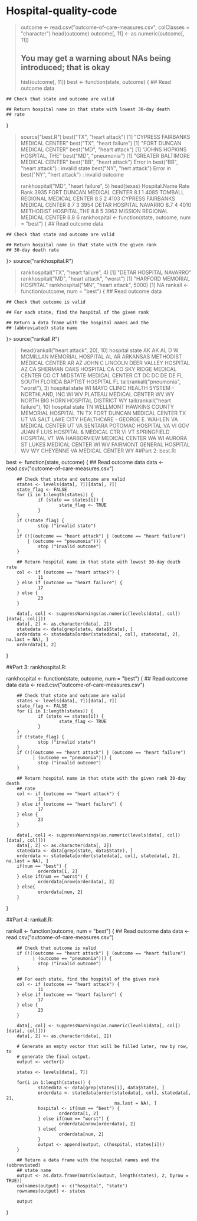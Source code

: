 # Hospital-quality-code
> outcome <- read.csv("outcome-of-care-measures.csv", colClasses = "character")
> head(outcome)
> outcome[, 11] <- as.numeric(outcome[, 11])
> ## You may get a warning about NAs being introduced; that is okay
> hist(outcome[, 11])
best <- function(state, outcome) {
	## Read outcome data

	## Check that state and outcome are valid

	## Return hospital name in that state with lowest 30-day death
	## rate
}
  > source("best.R")
> best("TX", "heart attack")
[1] "CYPRESS FAIRBANKS MEDICAL CENTER"
> best("TX", "heart failure")
[1] "FORT DUNCAN MEDICAL CENTER"
> best("MD", "heart attack")
[1] "JOHNS HOPKINS HOSPITAL, THE"
> best("MD", "pneumonia")
[1] "GREATER BALTIMORE MEDICAL CENTER"
> best("BB", "heart attack")
Error in best("BB", "heart attack") : invalid state
> best("NY", "hert attack")
Error in best("NY", "hert attack") : invalid outcome
>
> rankhospital("MD", "heart failure", 5)
> head(texas)
                         Hospital.Name Rate Rank
3935       FORT DUNCAN MEDICAL CENTER  8.1   1
4085  TOMBALL REGIONAL MEDICAL CENTER  8.5   2
4103 CYPRESS FAIRBANKS MEDICAL CENTER  8.7   3
3954           DETAR HOSPITAL NAVARRO  8.7   4
4010           METHODIST HOSPITAL,THE  8.8   5
3962  MISSION REGIONAL MEDICAL CENTER  8.8   6
rankhospital <- function(state, outcome, num = "best") {
	## Read outcome data
	
	## Check that state and outcome are valid
	
	## Return hospital name in that state with the given rank
	## 30-day death rate
}> source("rankhospital.R")
> rankhospital("TX", "heart failure", 4)
[1] "DETAR HOSPITAL NAVARRO"
> rankhospital("MD", "heart attack", "worst")
[1] "HARFORD MEMORIAL HOSPITAL"
> rankhospital("MN", "heart attack", 5000)
[1] NA
rankall <- function(outcome, num = "best") {
	## Read outcome data
	
	## Check that outcome is valid
	
	## For each state, find the hospital of the given rank
	
	## Return a data frame with the hospital names and the
	## (abbreviated) state name
}> source("rankall.R")
> head(rankall("heart attack", 20), 10)
                              hospital state
AK                                <NA>   AK
AL      D W MCMILLAN MEMORIAL HOSPITAL   AL
AR   ARKANSAS METHODIST MEDICAL CENTER   AR
AZ JOHN C LINCOLN DEER VALLEY HOSPITAL   AZ
CA               SHERMAN OAKS HOSPITAL   CA
CO            SKY RIDGE MEDICAL CENTER   CO
CT             MIDSTATE MEDICAL CENTER   CT
DC                                <NA>   DC
DE                                <NA>   DE
FL      SOUTH FLORIDA BAPTIST HOSPITAL   FL
> tail(rankall("pneumonia", "worst"), 3)
                                     hospital state
WI MAYO CLINIC HEALTH SYSTEM - NORTHLAND, INC   WI
WV                     PLATEAU MEDICAL CENTER   WV
WY           NORTH BIG HORN HOSPITAL DISTRICT   WY
> tail(rankall("heart failure"), 10)
                                                            hospital state
TN                         WELLMONT HAWKINS COUNTY MEMORIAL HOSPITAL   TN
TX                                        FORT DUNCAN MEDICAL CENTER   TX
UT VA SALT LAKE CITY HEALTHCARE - GEORGE E. WAHLEN VA MEDICAL CENTER   UT
VA                                          SENTARA POTOMAC HOSPITAL   VA
VI                            GOV JUAN F LUIS HOSPITAL & MEDICAL CTR   VI
VT                                              SPRINGFIELD HOSPITAL   VT
WA                                         HARBORVIEW MEDICAL CENTER   WA
WI                                    AURORA ST LUKES MEDICAL CENTER   WI
WV                                         FAIRMONT GENERAL HOSPITAL   WV
WY                                        CHEYENNE VA MEDICAL CENTER   WY
##Part 2: best.R:

best <- function(state, outcome) {
        ## Read outcome data
        data <- read.csv("outcome-of-care-measures.csv")
        
        ## Check that state and outcome are valid
        states <- levels(data[, 7])[data[, 7]]
        state_flag <- FALSE
        for (i in 1:length(states)) {
                if (state == states[i]) {
                        state_flag <- TRUE
                }
        }
        if (!state_flag) {
                stop ("invalid state")
        } 
        if (!((outcome == "heart attack") | (outcome == "heart failure")
            | (outcome == "pneumonia"))) {
                stop ("invalid outcome")
        }
        
        ## Return hospital name in that state with lowest 30-day death rate
        col <- if (outcome == "heart attack") {
                11
        } else if (outcome == "heart failure") {
                17
        } else {
                23
        }
        
        data[, col] <- suppressWarnings(as.numeric(levels(data[, col])[data[, col]]))
        data[, 2] <- as.character(data[, 2])
        statedata <- data[grep(state, data$State), ]
        orderdata <- statedata[order(statedata[, col], statedata[, 2], na.last = NA), ]
        orderdata[1, 2]
}

##Part 3: rankhospital.R:

rankhospital <- function(state, outcome, num = "best") {
        ## Read outcome data
        data <- read.csv("outcome-of-care-measures.csv")

        ## Check that state and outcome are valid
        states <- levels(data[, 7])[data[, 7]]
        state_flag <- FALSE
        for (i in 1:length(states)) {
                if (state == states[i]) {
                        state_flag <- TRUE
                }
        }
        if (!state_flag) {
                stop ("invalid state")
        } 
        if (!((outcome == "heart attack") | (outcome == "heart failure")
              | (outcome == "pneumonia"))) {
                stop ("invalid outcome")
        }

        ## Return hospital name in that state with the given rank 30-day death 
        ## rate
        col <- if (outcome == "heart attack") {
                11
        } else if (outcome == "heart failure") {
                17
        } else {
                23
        }
        
        data[, col] <- suppressWarnings(as.numeric(levels(data[, col])[data[, col]]))
        data[, 2] <- as.character(data[, 2])
        statedata <- data[grep(state, data$State), ]
        orderdata <- statedata[order(statedata[, col], statedata[, 2], na.last = NA), ]
        if(num == "best") {
                orderdata[1, 2]
        } else if(num == "worst") {
                orderdata[nrow(orderdata), 2]
        } else{
                orderdata[num, 2]
        }
}

##Part 4: rankall.R:

rankall <- function(outcome, num = "best") {
        ## Read outcome data
        data <- read.csv("outcome-of-care-measures.csv")
        
        ## Check that outcome is valid
        if (!((outcome == "heart attack") | (outcome == "heart failure")
              | (outcome == "pneumonia"))) {
                stop ("invalid outcome")
        }

        ## For each state, find the hospital of the given rank
        col <- if (outcome == "heart attack") {
                11
        } else if (outcome == "heart failure") {
                17
        } else {
                23
        }
        
        data[, col] <- suppressWarnings(as.numeric(levels(data[, col])[data[, col]]))
        data[, 2] <- as.character(data[, 2])
        
        # Generate an empty vector that will be filled later, row by row, to 
        # generate the final output.
        output <- vector()
        
        states <- levels(data[, 7])
        
        for(i in 1:length(states)) {
                statedata <- data[grep(states[i], data$State), ]
                orderdata <- statedata[order(statedata[, col], statedata[, 2], 
                                             na.last = NA), ]
                hospital <- if(num == "best") {
                        orderdata[1, 2]
                } else if(num == "worst") {
                        orderdata[nrow(orderdata), 2]
                } else{
                        orderdata[num, 2]
                }
                output <- append(output, c(hospital, states[i]))
        }

        ## Return a data frame with the hospital names and the (abbreviated) 
        ## state name
        output <- as.data.frame(matrix(output, length(states), 2, byrow = TRUE))
        colnames(output) <- c("hospital", "state")
        rownames(output) <- states
        
        output
}

